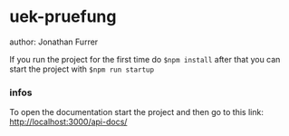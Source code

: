 # uek-pruefung
author: Jonathan Furrer


If you run the project for the first time do ```$npm install``` after that you can start the project with ```$npm run startup```

### infos

To open the documentation start the project and then go to this link: [http://localhost:3000/api-docs/](http://localhost:3000/api-docs/)